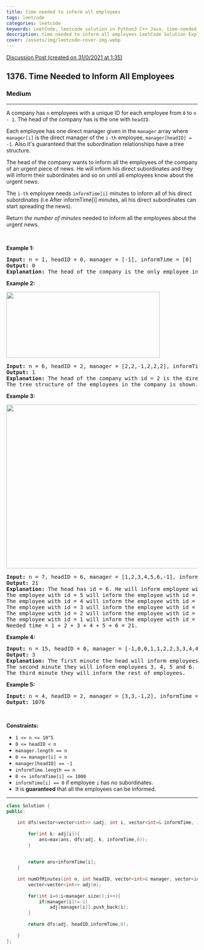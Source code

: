 ```yaml
---
title: time needed to inform all employees
tags: leetcode
categories: leetcode
keywords: LeetCode, leetcode solution in Python3 C++ Java, time-needed-to-inform-all-employees solution
description: time needed to inform all employees LeetCode Solution Explained
cover: /assets/img/leetcode-cover-img.webp
---
```





[Discussion Post (created on 31/0/2021 at 1:35)](https://leetcode.com/problems/time-needed-to-inform-all-employees/discuss/1042488/DFS-C%2B%2B-Solution)  
<h2>1376. Time Needed to Inform All Employees</h2><h3>Medium</h3><hr><div><p>A company has <code>n</code> employees with a unique ID for each employee from <code>0</code> to <code>n - 1</code>. The head of the company has is the one with <code>headID</code>.</p>

<p>Each employee has one&nbsp;direct manager given in the <code>manager</code> array where <code>manager[i]</code> is the direct manager of the <code>i-th</code> employee,&nbsp;<code>manager[headID] = -1</code>. Also it's guaranteed that the subordination relationships have a tree structure.</p>

<p>The head of the company wants to inform all the employees of the company of an urgent piece of news. He will inform his direct subordinates and they will inform their subordinates and so on until all employees know about the urgent news.</p>

<p>The <code>i-th</code> employee needs <code>informTime[i]</code> minutes to inform all of his direct subordinates (i.e After informTime[i] minutes, all his direct subordinates can start spreading the news).</p>

<p>Return <em>the number of minutes</em> needed to inform all the employees about the urgent news.</p>

<p>&nbsp;</p>
<p><strong>Example 1:</strong></p>

<pre><strong>Input:</strong> n = 1, headID = 0, manager = [-1], informTime = [0]
<strong>Output:</strong> 0
<strong>Explanation:</strong> The head of the company is the only employee in the company.
</pre>

<p><strong>Example 2:</strong></p>
<img alt="" src="https://assets.leetcode.com/uploads/2020/02/27/graph.png" style="width: 404px; height: 174px;">
<pre><strong>Input:</strong> n = 6, headID = 2, manager = [2,2,-1,2,2,2], informTime = [0,0,1,0,0,0]
<strong>Output:</strong> 1
<strong>Explanation:</strong> The head of the company with id = 2 is the direct manager of all the employees in the company and needs 1 minute to inform them all.
The tree structure of the employees in the company is shown.
</pre>

<p><strong>Example 3:</strong></p>
<img alt="" src="https://assets.leetcode.com/uploads/2020/02/28/1730_example_3_5.PNG" style="width: 568px; height: 432px;">
<pre><strong>Input:</strong> n = 7, headID = 6, manager = [1,2,3,4,5,6,-1], informTime = [0,6,5,4,3,2,1]
<strong>Output:</strong> 21
<strong>Explanation:</strong> The head has id = 6. He will inform employee with id = 5 in 1 minute.
The employee with id = 5 will inform the employee with id = 4 in 2 minutes.
The employee with id = 4 will inform the employee with id = 3 in 3 minutes.
The employee with id = 3 will inform the employee with id = 2 in 4 minutes.
The employee with id = 2 will inform the employee with id = 1 in 5 minutes.
The employee with id = 1 will inform the employee with id = 0 in 6 minutes.
Needed time = 1 + 2 + 3 + 4 + 5 + 6 = 21.
</pre>

<p><strong>Example 4:</strong></p>

<pre><strong>Input:</strong> n = 15, headID = 0, manager = [-1,0,0,1,1,2,2,3,3,4,4,5,5,6,6], informTime = [1,1,1,1,1,1,1,0,0,0,0,0,0,0,0]
<strong>Output:</strong> 3
<strong>Explanation:</strong> The first minute the head will inform employees 1 and 2.
The second minute they will inform employees 3, 4, 5 and 6.
The third minute they will inform the rest of employees.
</pre>

<p><strong>Example 5:</strong></p>

<pre><strong>Input:</strong> n = 4, headID = 2, manager = [3,3,-1,2], informTime = [0,0,162,914]
<strong>Output:</strong> 1076
</pre>

<p>&nbsp;</p>
<p><strong>Constraints:</strong></p>

<ul>
	<li><code>1 &lt;= n &lt;= 10^5</code></li>
	<li><code>0 &lt;= headID &lt; n</code></li>
	<li><code>manager.length == n</code></li>
	<li><code>0 &lt;= manager[i] &lt; n</code></li>
	<li><code>manager[headID] == -1</code></li>
	<li><code>informTime.length&nbsp;== n</code></li>
	<li><code>0 &lt;= informTime[i] &lt;= 1000</code></li>
	<li><code>informTime[i] == 0</code> if employee <code>i</code> has&nbsp;no subordinates.</li>
	<li>It is <strong>guaranteed</strong> that all the employees can be informed.</li>
</ul>
</div>

---




```cpp
class Solution {
public:
   
    int dfs(vector<vector<int>> &adj, int i, vector<int>& informTime, int ans){
        
        for(int k: adj[i]){
            ans=max(ans, dfs(adj, k, informTime,0));
        }
                     
        
        return ans+informTime[i];
    }
    
    int numOfMinutes(int n, int headID, vector<int>& manager, vector<int>& informTime) {
        vector<vector<int>> adj(n);
        
        for(int i=0;i<manager.size();i++){
            if(manager[i]!=-1)
                adj[manager[i]].push_back(i);
        }
        
        return dfs(adj, headID,informTime,0);
        
    }
};
```
